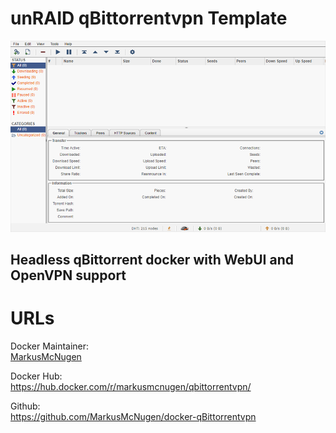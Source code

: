 [githubownerurl]: https://github.com/MarkusMcNugen
[preview]: https://raw.githubusercontent.com/MarkusMcNugen/docker-templates/master/qbittorrentvpn/Screenshot.png "qBittorrent Preview"

# unRAID qBittorrentvpn Template

![alt text][preview]

## Headless qBittorrent docker with WebUI and OpenVPN support

# URLs
Docker Maintainer:  
[MarkusMcNugen][githubownerurl]  

Docker Hub:  
https://hub.docker.com/r/markusmcnugen/qbittorrentvpn/

Github:  
https://github.com/MarkusMcNugen/docker-qBittorrentvpn
